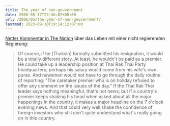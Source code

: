 ```yaml
---
title: The year of non-gouvernment
date: 2006-05-17T22:36:07+00:00
url: /2006/05/the-year-of-non-gouvernment/
lastmod: 2023-09-10T19:14:12+07:00
---
```

[Netter Kommentar in The Nation][1] über das Leben mit einer nicht regierenden Regierung:

> Of course, if he [Thaksin] formally submitted his resignation, it would be a totally different story. At least, he wouldn't be paid as a premier. He could take up a leadership position at Thai Rak Thai Party headquarters; perhaps his salary would come from his wife's own purse. And newsmen would not have to go through the daily routine of reporting: "The caretaker premier who is on holiday refused to offer any comment on the issues of the day." If the Thai Rak Thai leader says nothing meaningful, that's not news; but if a country's premier keeps shaking his head when asked about all the major happenings in the country, it makes a major headline on the 7 o'clock evening news. And that could very well shake the confidence of foreign investors who still don't quite understand what's really going on in this country.

 [1]: http://www.nationmultimedia.com/2006/05/18/opinion/opinion_30004287.php
